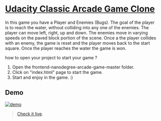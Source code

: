 # [Udacity Classic Arcade Game Clone](https://github.com/HebaFahmi/frontend-nanodegree-arcade-game-master)

In this game you have a Player and Enemies (Bugs). The goal of the player is to reach the water, without colliding into any one of the enemies. The player can move left, right, up and down. The enemies move in varying speeds on the paved block portion of the scene. Once a the player collides with an enemy, the game is reset and the player moves back to the start square. Once the player reaches the water the game is won.

how to open your project to start your game ?
1. Open the frontend-nanodegree-arcade-game-master folder.
2. Click on "index.html" page to start the game.
3. Start and enjoy in the game. :) 
## Demo

[![demo](./demo.gif)](https://github.com/HebaFahmi/frontend-nanodegree-arcade-game-master/blob/master/demo.png)

> [Check it live](https://github.com/HebaFahmi/frontend-nanodegree-arcade-game-master/blob/master/demo.gif).



